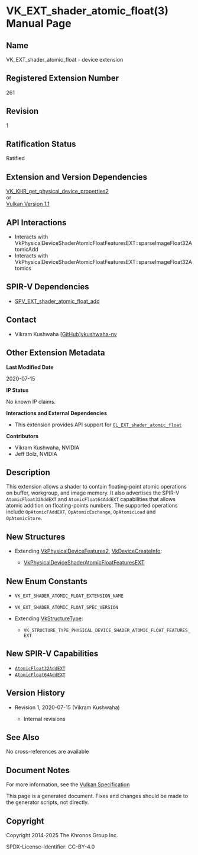 # VK\_EXT\_shader\_atomic\_float(3) Manual Page

## Name

VK\_EXT\_shader\_atomic\_float - device extension



## [](#_registered_extension_number)Registered Extension Number

261

## [](#_revision)Revision

1

## [](#_ratification_status)Ratification Status

Ratified

## [](#_extension_and_version_dependencies)Extension and Version Dependencies

[VK\_KHR\_get\_physical\_device\_properties2](https://registry.khronos.org/vulkan/specs/latest/man/html/VK_KHR_get_physical_device_properties2.html)  
or  
[Vulkan Version 1.1](#versions-1.1)

## [](#_api_interactions)API Interactions

- Interacts with VkPhysicalDeviceShaderAtomicFloatFeaturesEXT::sparseImageFloat32AtomicAdd
- Interacts with VkPhysicalDeviceShaderAtomicFloatFeaturesEXT::sparseImageFloat32Atomics

## [](#_spir_v_dependencies)SPIR-V Dependencies

- [SPV\_EXT\_shader\_atomic\_float\_add](https://github.khronos.org/SPIRV-Registry/extensions/EXT/SPV_EXT_shader_atomic_float_add.html)

## [](#_contact)Contact

- Vikram Kushwaha [\[GitHub\]vkushwaha-nv](https://github.com/KhronosGroup/Vulkan-Docs/issues/new?body=%5BVK_EXT_shader_atomic_float%5D%20%40vkushwaha-nv%0A%2AHere%20describe%20the%20issue%20or%20question%20you%20have%20about%20the%20VK_EXT_shader_atomic_float%20extension%2A)

## [](#_other_extension_metadata)Other Extension Metadata

**Last Modified Date**

2020-07-15

**IP Status**

No known IP claims.

**Interactions and External Dependencies**

- This extension provides API support for [`GL_EXT_shader_atomic_float`](https://github.com/KhronosGroup/GLSL/blob/main/extensions/ext/GLSL_EXT_shader_atomic_float.txt)

**Contributors**

- Vikram Kushwaha, NVIDIA
- Jeff Bolz, NVIDIA

## [](#_description)Description

This extension allows a shader to contain floating-point atomic operations on buffer, workgroup, and image memory. It also advertises the SPIR-V `AtomicFloat32AddEXT` and `AtomicFloat64AddEXT` capabilities that allows atomic addition on floating-points numbers. The supported operations include `OpAtomicFAddEXT`, `OpAtomicExchange`, `OpAtomicLoad` and `OpAtomicStore`.

## [](#_new_structures)New Structures

- Extending [VkPhysicalDeviceFeatures2](https://registry.khronos.org/vulkan/specs/latest/man/html/VkPhysicalDeviceFeatures2.html), [VkDeviceCreateInfo](https://registry.khronos.org/vulkan/specs/latest/man/html/VkDeviceCreateInfo.html):
  
  - [VkPhysicalDeviceShaderAtomicFloatFeaturesEXT](https://registry.khronos.org/vulkan/specs/latest/man/html/VkPhysicalDeviceShaderAtomicFloatFeaturesEXT.html)

## [](#_new_enum_constants)New Enum Constants

- `VK_EXT_SHADER_ATOMIC_FLOAT_EXTENSION_NAME`
- `VK_EXT_SHADER_ATOMIC_FLOAT_SPEC_VERSION`
- Extending [VkStructureType](https://registry.khronos.org/vulkan/specs/latest/man/html/VkStructureType.html):
  
  - `VK_STRUCTURE_TYPE_PHYSICAL_DEVICE_SHADER_ATOMIC_FLOAT_FEATURES_EXT`

## [](#_new_spir_v_capabilities)New SPIR-V Capabilities

- [`AtomicFloat32AddEXT`](https://registry.khronos.org/vulkan/specs/latest/html/vkspec.html#spirvenv-capabilities-table-AtomicFloat32AddEXT)
- [`AtomicFloat64AddEXT`](https://registry.khronos.org/vulkan/specs/latest/html/vkspec.html#spirvenv-capabilities-table-AtomicFloat64AddEXT)

## [](#_version_history)Version History

- Revision 1, 2020-07-15 (Vikram Kushwaha)
  
  - Internal revisions

## [](#_see_also)See Also

No cross-references are available

## [](#_document_notes)Document Notes

For more information, see the [Vulkan Specification](https://registry.khronos.org/vulkan/specs/latest/html/vkspec.html#VK_EXT_shader_atomic_float)

This page is a generated document. Fixes and changes should be made to the generator scripts, not directly.

## [](#_copyright)Copyright

Copyright 2014-2025 The Khronos Group Inc.

SPDX-License-Identifier: CC-BY-4.0